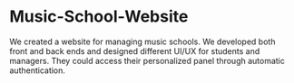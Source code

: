 # Music-School-Website 

We created a website for managing music schools. We developed both front and back ends and designed different UI/UX for students and managers. They could access their personalized panel through automatic authentication.
